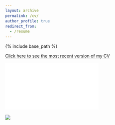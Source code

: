 ```yaml
---
layout: archive
permalink: /cv/
author_profile: true
redirect_from:
  - /resume
---
```


{% include base_path %}


[Click here to see the most recent version of my CV](http://ywrhee.github.io/files/CV_YWRhee(2022)_V2.pdf)

![some description](/files/CV_YWRhee(2022)_V2.pdf "some description")

<image src="/files/CV_YWRhee(2022)_V2.pdf"/>
